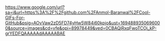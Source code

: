 https://www.google.com/url?sa=i&url=https%3A%2F%2Fgithub.com%2FAnmol-Baranwal%2FCool-GIFs-For-GitHub&psig=AOvVaw2zD5FD74yHw5W84i60kpjo&ust=1694889350696000&source=images&cd=vfe&opi=89978449&ved=0CBAQjRxqFwoTCOj_kP-grYEDFQAAAAAdAAAAABAE
